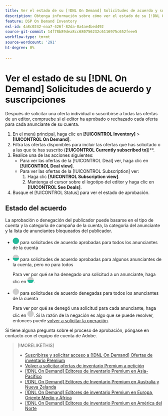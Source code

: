 ```yaml
---
title: Ver el estado de su [!DNL On Demand] Solicitudes de acuerdo y suscripciones
description: Obtenga información sobre cómo ver el estado de su [!DNL On Demand] solicitudes y suscripciones de acuerdo.
feature: DSP On Demand Inventory
exl-id: 4a8c0242-eaa7-426f-82da-8a4ae4bed492
source-git-commit: 14f78b89dea8cc680756232c6116975c652feee5
workflow-type: tm+mt
source-wordcount: '291'
ht-degree: 0%

---
```


# Ver el estado de su [!DNL On Demand] Solicitudes de acuerdo y suscripciones

Después de solicitar una oferta individual o suscribirse a todas las ofertas de un editor, compruebe si el editor ha aprobado o rechazado cada oferta para cada anunciante de su cuenta.

1. En el menú principal, haga clic en **[!UICONTROL Inventory]** > **[!UICONTROL On Demand]**.
1. Filtra las ofertas disponibles para incluir las ofertas que has solicitado o a las que te has suscrito (**[!UICONTROL Currently subscribed to]**)**.
1. Realice una de las acciones siguientes:
   * Para ver las ofertas de la [!UICONTROL Deal] ver, haga clic en **[!UICONTROL Deal view]**.
   * Para ver las ofertas de la [!UICONTROL Subscription] ver:
      1. Haga clic **[!UICONTROL Subscription view]**.
      1. Mantenga el cursor sobre el logotipo del editor y haga clic en **[!UICONTROL See Deals]**.
1. Busque el [!UICONTROL Status] para ver el estado de aprobación.

## Estado del acuerdo

La aprobación o denegación del publicador puede basarse en el tipo de cuenta y la categoría de campaña de la cuenta, la categoría del anunciante y la lista de anunciantes bloqueados del publicador.

* ![totalmente aprobado](/help/dsp/assets/approved.png) para solicitudes de acuerdo aprobadas para todos los anunciantes de la cuenta

* ![aprobado parcialmente](/help/dsp/assets/partly-approved.png) para solicitudes de acuerdo aprobadas para algunos anunciantes de la cuenta, pero no para todos

   Para ver por qué se ha denegado una solicitud a un anunciante, haga clic en ![aprobado parcialmente](/help/dsp/assets/partly-approved.png).

* ![denegado](/help/dsp/assets/denied.png) para solicitudes de acuerdo denegadas para todos los anunciantes de la cuenta

   Para ver por qué se denegó una solicitud para cada anunciante, haga clic en ![denegado](/help/dsp/assets/denied.png). Si la razón de la negación es algo que se puede resolver, entonces puede [volver a solicitar la operación](/help/dsp/inventory/on-demand-inventory-rerequest.md).

Si tiene alguna pregunta sobre el proceso de aprobación, póngase en contacto con el equipo de cuenta de Adobe.

>[!MORELIKETHIS]
>
>* [Suscribirse y solicitar acceso a [!DNL On Demand] Ofertas de inventario Premium](on-demand-inventory-subscribe.md)
>* [Volver a solicitar ofertas de inventario Premium a petición](on-demand-inventory-rerequest.md)
>* [[!DNL On Demand] Editores de inventario Premium en Asia-Pacífico](on-demand-inventory-publishers-apac.md)
>* [[!DNL On Demand] Editores de Inventario Premium en Australia y Nueva Zelanda](on-demand-inventory-publishers-anz.md)
>* [[!DNL On Demand] Editores de inventario Premium en Europa, Oriente Medio y África](on-demand-inventory-publishers-emea.md)
>* [[!DNL On Demand] Editores de inventario Premium en América del Norte](on-demand-inventory-publishers-na.md)

